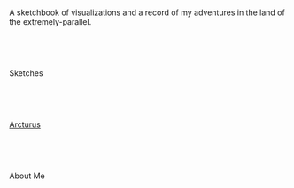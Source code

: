 &nbsp;


&nbsp;


A sketchbook of visualizations and a record of my adventures in the land of the extremely-parallel.


&nbsp;


&nbsp;


Sketches


&nbsp;


&nbsp;


[Arcturus](arcturus.md)


&nbsp;


&nbsp;


About Me





